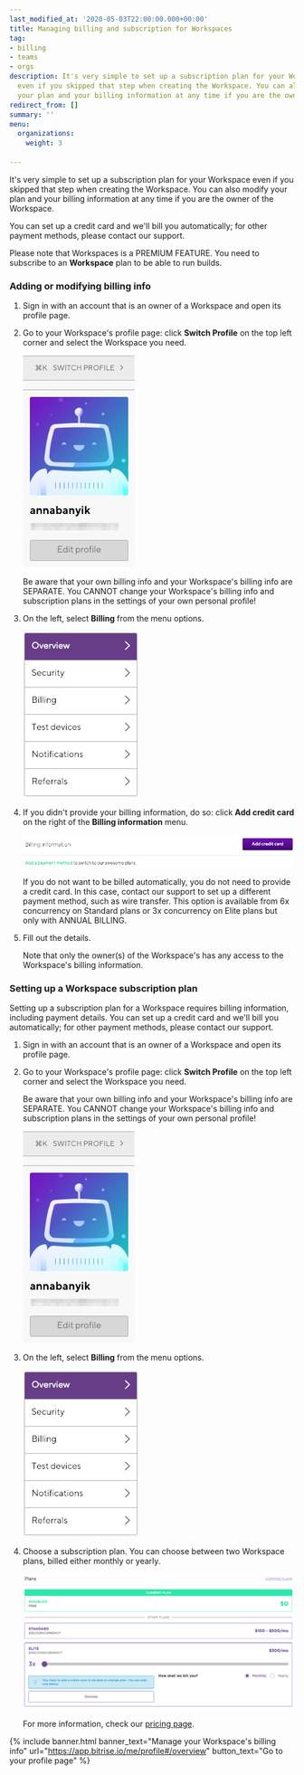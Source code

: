 ```yaml
---
last_modified_at: '2020-05-03T22:00:00.000+00:00'
title: Managing billing and subscription for Workspaces
tag:
- billing
- teams
- orgs
description: It's very simple to set up a subscription plan for your Workspace
  even if you skipped that step when creating the Workspace. You can also modify
  your plan and your billing information at any time if you are the owner of the Workspace.
redirect_from: []
summary: ''
menu:
  organizations:
    weight: 3

---
```

It's very simple to set up a subscription plan for your Workspace even if you skipped that step when creating the Workspace. You can also modify your plan and your billing information at any time if you are the owner of the Workspace.

You can set up a credit card and we'll bill you automatically; for other payment methods, please contact our support.

Please note that Workspaces is a PREMIUM FEATURE. You need to subscribe to an **Workspace** plan to be able to run builds.

### Adding or modifying billing info

1. Sign in with an account that is an owner of a Workspace and open its profile page.
2. Go to your Workspace's profile page: click **Switch Profile** on the top left corner and select the Workspace you need.

   ![{{ page.title }}](/img/switch-profile-1.jpg)

   Be aware that your own billing info and your Workspace's billing info are SEPARATE. You CANNOT change your Workspace's billing info and subscription plans in the settings of your own personal profile!
3. On the left, select **Billing** from the menu options.

   ![{{ page.title }}](/img/billing.png)
4. If you didn't provide your billing information, do so: click **Add credit card** on the right of the **Billing information** menu.

   ![{{ page.title }}](/img/add-credit-card.png)

   If you do not want to be billed automatically, you do not need to provide a credit card. In this case, contact our support to set up a different payment method, such as wire transfer. This option is available from 6x concurrency on Standard plans or 3x concurrency on Elite plans but only with ANNUAL BILLING.
5. Fill out the details.

   Note that only the owner(s) of the Workspace's has any access to the Workspace's billing information.

### Setting up a Workspace subscription plan

Setting up a subscription plan for a Workspace requires billing information, including payment details. You can set up a credit card and we'll bill you automatically; for other payment methods, please contact our support.

1. Sign in with an account that is an owner of a Workspace and open its profile page.
2. Go to your Workspace's profile page: click **Switch Profile** on the top left corner and select the Workspace you need.

   Be aware that your own billing info and your Workspace's billing info are SEPARATE. You CANNOT change your Workspace's billing info and subscription plans in the settings of your own personal profile!

   ![{{ page.title }}](/img/switch-profile-1.jpg)
3. On the left, select **Billing** from the menu options.

   ![{{ page.title }}](/img/billing.png)
4. Choose a subscription plan. You can choose between two Workspace plans, billed either monthly or yearly.

   ![{{ page.title }}](/img/team-management/organization/subscription-plans.png)

   For more information, check our [pricing page](https://www.bitrise.io/pricing).

{% include banner.html banner_text="Manage your Workspace's billing info" url="https://app.bitrise.io/me/profile#/overview" button_text="Go to your profile page" %}